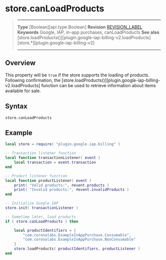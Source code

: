 
# store.canLoadProducts

> --------------------- ------------------------------------------------------------------------------------------
> __Type__              [Boolean][api.type.Boolean]
> __Revision__          [REVISION_LABEL](REVISION_URL)
> __Keywords__          Google, IAP, in-app purchases, canLoadProducts
> __See also__          [store.loadProducts()][plugin.google-iap-billing-v2.loadProducts]
>						[store.*][plugin.google-iap-billing-v2]
> --------------------- ------------------------------------------------------------------------------------------


## Overview

This property will be `true` if the store supports the loading of products. Following confirmation, the [store.loadProducts()][plugin.google-iap-billing-v2.loadProducts] function can be used to retrieve information about items available for sale.


## Syntax

	store.canLoadProducts


## Example

``````lua
local store = require( "plugin.google.iap.billing" )

-- Transaction listener function
local function transactionListener( event )
	local transaction = event.transaction
end

-- Product listener function
local function productListener( event )
	print( "Valid products:", #event.products )
    print( "Invalid products:", #event.invalidProducts )
end

-- Initialize Google IAP
store.init( transactionListener )

-- Sometime later, load products
if ( store.canLoadProducts ) then

	local productIdentifiers = {
		"com.coronalabs.ExampleInAppPurchase.Consumable",
		"com.coronalabs.ExampleInAppPurchase.NonConsumable"
	}
	store.loadProducts( productIdentifiers, productListener )
end
``````
